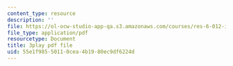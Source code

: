 ```yaml
---
content_type: resource
description: ''
file: https://ol-ocw-studio-app-qa.s3.amazonaws.com/courses/res-6-012-introduction-to-probability-spring-2018/55e1f98550110cea4b1980ec9df6224d_HL7qwWvON4.pdf
file_type: application/pdf
resourcetype: Document
title: 3play pdf file
uid: 55e1f985-5011-0cea-4b19-80ec9df6224d
---
```

